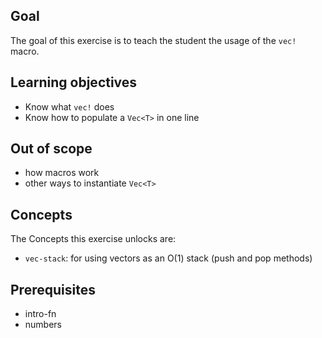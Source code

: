 ## Goal

The goal of this exercise is to teach the student the usage of the `vec!` macro.

## Learning objectives

- Know what `vec!` does
- Know how to populate a `Vec<T>` in one line

## Out of scope

- how macros work
- other ways to instantiate `Vec<T>`

## Concepts

The Concepts this exercise unlocks are:

- `vec-stack`: for using vectors as an O(1) stack (push and pop methods)

## Prerequisites

- intro-fn
- numbers
